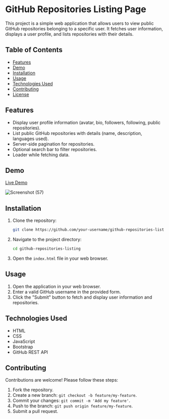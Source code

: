 # GitHub Repositories Listing Page

This project is a simple web application that allows users to view public GitHub repositories belonging to a specific user. It fetches user information, displays a user profile, and lists repositories with their details.

## Table of Contents
- [Features](#features)
- [Demo](#demo)
- [Installation](#installation)
- [Usage](#usage)
- [Technologies Used](#technologies-used)
- [Contributing](#contributing)
- [License](#license)

## Features

- Display user profile information (avatar, bio, followers, following, public repositories).
- List public GitHub repositories with details (name, description, languages used).
- Server-side pagination for repositories.
- Optional search bar to filter repositories.
- Loader while fetching data.

## Demo

[Live Demo](https://github-repos-listing-app.netlify.app/)  

![Screenshot (57)](https://github.com/Ashish0076/GitHub-Repos/assets/115460698/e4efa7e4-1eca-40da-ac0a-bef7a0d4412a)


## Installation

1. Clone the repository:

    ```bash
    git clone https://github.com/your-username/github-repositories-listing.git
    ```

2. Navigate to the project directory:

    ```bash
    cd github-repositories-listing
    ```

3. Open the `index.html` file in your web browser.

## Usage

1. Open the application in your web browser.
2. Enter a valid GitHub username in the provided form.
3. Click the "Submit" button to fetch and display user information and repositories.

## Technologies Used

- HTML
- CSS
- JavaScript
- Bootstrap
- GitHub REST API

## Contributing

Contributions are welcome! Please follow these steps:

1. Fork the repository.
2. Create a new branch: `git checkout -b feature/my-feature`.
3. Commit your changes: `git commit -m 'Add my feature'`.
4. Push to the branch: `git push origin feature/my-feature`.
5. Submit a pull request.


